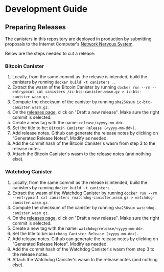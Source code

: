 # Development Guide

## Preparing Releases

The canisters in this repository are deployed in production by submitting proposals to the Internet Computer's [Network Nervous System](https://internetcomputer.org/nns).

Below are the steps needed to cut a release:

### Bitcoin Canister

1. Locally, from the same commit as the release is intended, build the canisters by running `docker build -t canisters .`.
2. Extract the wasm of the Bitcoin Canister by running `docker run --rm --entrypoint cat canisters /ic-btc-canister.wasm.gz > ic-btc-canister.wasm.gz`.
3. Compute the checksum of the canister by running `sha256sum ic-btc-canister.wasm.gz`.
4. On the [releases page](https://github.com/dfinity/bitcoin-canister/releases), click on "Draft a new release". Make sure the right commit is selected.
5. Create a new tag with the name: `release/<yyyy-mm-dd>`.
6. Set the title to be: `Bitcoin Canister Release (<yyyy-mm-dd>)`.
7. Add release notes. Github can generate the release notes by clicking on "Generated Release Notes". Modify as needed.
8. Add the commit hash of the Bitcoin Canister's wasm from step 3 to the release notes.
9. Attach the Bitcoin Canister's wasm to the release notes (and nothing else).

### Watchdog Canister

1. Locally, from the same commit as the release is intended, build the canisters by running `docker build -t canisters .`.
2. Extract the wasm of the Watchdog Canister by running `docker run --rm --entrypoint cat canisters /watchdog-canister.wasm.gz > watchdog-canister.wasm.gz`.
3. Compute the checksum of the canister by running `sha256sum watchdog-canister.wasm.gz`.
4. On the [releases page](https://github.com/dfinity/bitcoin-canister/releases), click on "Draft a new release". Make sure the right commit is selected.
5. Create a new tag with the name: `watchdog/release/<yyyy-mm-dd>`.
6. Set the title to be: `Watchdog Canister Release (<yyyy-mm-dd>)`.
7. Add release notes. Github can generate the release notes by clicking on "Generated Release Notes". Modify as needed.
8. Add the commit hash of the Watchdog Canister's wasm from step 3 to the release notes.
9. Attach the Watchdog Canister's wasm to the release notes (and nothing else).
